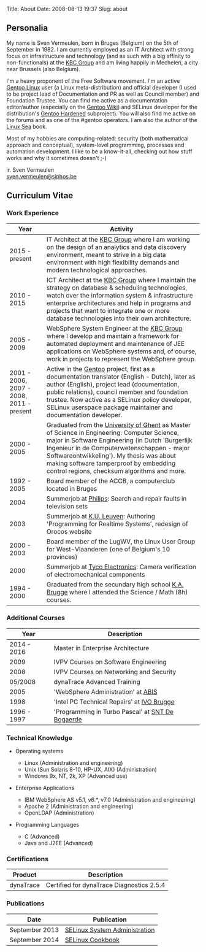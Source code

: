 Title: About
Date: 2008-08-13 19:37
Slug: about

Personalia
----------

My name is Sven Vermeulen, born in Bruges (Belgium) on the 5th of
September in 1982. I am currently employed as an IT Architect with
strong focus on infrastructure and technology (and as such with a
big affinity to non-functionals) at the [KBC
Group](http://www.kbc.com) and am living happily in Mechelen, a city
near Brussels (also Belgium).

I'm a heavy proponent of the Free Software movement. I'm an active
[Gentoo Linux](http://www.gentoo.org) user (a Linux meta-distribution)
and official developer (I used to be project lead of Documentation and
PR as well as Council member) and Foundation Trustee. You can find me
active as a documentation editor/author (especially on the
[Gentoo Wiki](https://wiki.gentoo.org)) and SELinux developer for the
distribution's [Gentoo Hardened](http://hardened.gentoo.org) subproject).
You will also find me active on the forums and as one of the \#gentoo
operators. I am also the author of the [Linux Sea](http://swift.siphos.be/linux_sea)
book.

Most of my hobbies are computing-related: security (both mathematical
approach and conceptual), system-level programming, processes and
automation development. I like to be a know-it-all, checking out how
stuff works and why it sometimes doesn't ;-)

ir. Sven Vermeulen  
<sven.vermeulen@siphos.be>

Curriculum Vitae
----------------

### Work Experience

Year | Activity
---- | --------
2015 - present | IT Architect at the [KBC Group](http://www.kbc.com) where I am working on the design of an analytics and data discovery environment, meant to strive in a big data environment with high flexibility demands and modern technological approaches.
2010 - 2015 | ICT Architect at the [KBC Group](http://www.kbc.com) where I maintain the strategy on database & scheduling technologies, watch over the information system & infrastructure enterprise architectures and help in programs and projects that want to integrate one or more database technologies into their own architecture.
2005 - 2009 | WebSphere System Engineer at the [KBC Group](http://www.kbc.com) where I develop and maintain a framework for automated deployment and maintenance of JEE applications on WebSphere systems and, of course, work in projects to represent the WebSphere group.
2001 - 2006, 2007 - 2008, 2011 - present | Active in the [Gentoo](http://www.gentoo.org) project, first as a documentation translator (English - Dutch), later as author (English), project lead (documentation, public relations), council member and foundation trustee. Now active as a SELinux policy developer, SELinux userspace package maintainer and documentation developer.
2000 - 2005 | Graduated from the [University of Ghent](http://www.ugent.be) as Master of Science in Engineering: Computer Science, major in Software Engineering (in Dutch 'Burgerlijk Ingenieur in de Computerwetenschappen - major Softwareontwikkeling'). My thesis was about making software tamperproof by embedding control regions, checksum algorithms and more.
1992 - 2005 | Board member of the ACCB, a computerclub located in Bruges
2004 | Summerjob at [Philips](http://www.philips.com): Search and repair faults in television sets
2003 | Summerjob at [K.U. Leuven](http://www.kuleuven.ac.be): Authoring 'Programming for Realtime Systems', redesign of Orocos website
2000 - 2003 | Board member of the LugWV, the Linux User Group for West-Vlaanderen (one of Belgium's 10 provinces)
2000 | Summerjob at [Tyco Electronics](http://www.tycoelectronics.com): Camera verification of electromechanical components
1994 - 2000 | Graduated from the secundary high school [K.A. Brugge](http://www.ka1brugge.be) where I attended the Science / Math (8h) courses.

### Additional Courses

Year | Description
---- | -----------
2014 - 2016 | Master in Enterprise Architecture
2009 | IVPV Courses on Software Engineering
2008 | IVPV Courses on Networking and Security
05/2008 | dynaTrace Advanced Training
2005 | 'WebSphere Administration' at [ABIS](http://www.abis.be)
1998 | 'Intel PC Technical Repairs' at [IVO Brugge](http://www.ivobrugge.be)
1996 - 1997 | 'Programming in Turbo Pascal' at [SNT De Bogaerde](http://www.snt.be)

### Technical Knowledge

- Operating systems
    - Linux (Administration and engineering)
    - Unix (Sun Solaris 8-10, HP-UX, AIX) (Administration)
    - Windows 9x, NT, 2k, XP (Advanced use)

- Enterprise Applications
    - IBM WebSphere AS v5.1, v6.\*, v7.0 (Administration and engineering)
    - Apache 2 (Administration and engineering)
    - OpenLDAP (Administration)

- Programming Languages
    - C (Advanced)
    - Java and J2EE (Advanced)

### Certifications

Product | Description
------- | -----------
dynaTrace | Certified for dynaTrace Diagnostics 2.5.4

### Publications

Date               | Publication
------------------ | -----------
September 2013 | [SELinux System Administration](https://www.packtpub.com/networking-and-servers/selinux-system-administration)
September 2014 | [SELinux Cookbook](https://www.packtpub.com/networking-and-servers/selinux-cookbook)


